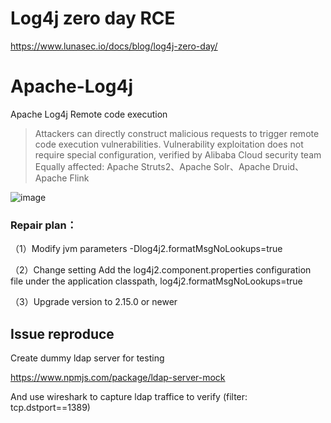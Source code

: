 # Log4j zero day RCE
https://www.lunasec.io/docs/blog/log4j-zero-day/

# Apache-Log4j
Apache Log4j Remote code execution

> Attackers can directly construct malicious requests to trigger remote code execution vulnerabilities. Vulnerability exploitation does not require special configuration, verified by Alibaba Cloud security team
> Equally affected: Apache Struts2、Apache Solr、Apache Druid、Apache Flink

![image](https://user-images.githubusercontent.com/45926593/145425339-47c71230-87d2-4519-8919-9c3520850f83.png)


### Repair plan：

（1）Modify jvm parameters
-Dlog4j2.formatMsgNoLookups=true

（2）Change setting
Add the log4j2.component.properties configuration file under the application classpath, log4j2.formatMsgNoLookups=true

（3）Upgrade version to 2.15.0 or newer

## Issue reproduce

Create dummy ldap server for testing

https://www.npmjs.com/package/ldap-server-mock

And use wireshark to capture ldap traffice to verify (filter: tcp.dstport==1389)
